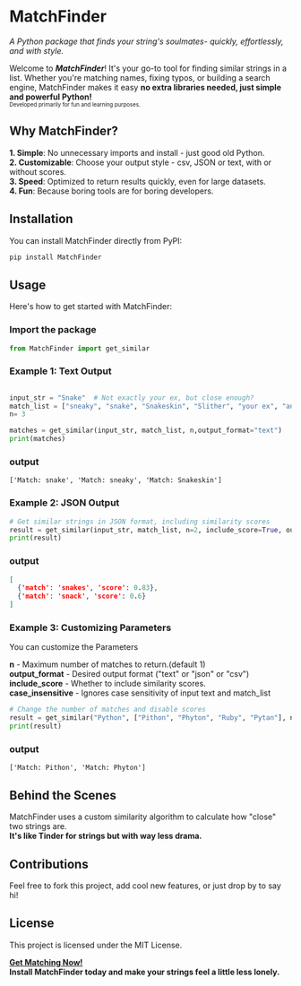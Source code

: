 # MatchFinder
 _A Python package that finds your string's soulmates- quickly, effortlessly, and with style._
 
Welcome to **_MatchFinder_**! It's your go-to tool for finding similar strings in a list. Whether you're matching names, fixing typos, or building a search engine, MatchFinder makes it easy **no extra libraries needed, just simple and powerful Python!**\
<sub><sub>Developed primarily for fun and learning purposes.</sub></sub>

## Why MatchFinder?
**1. Simple**: No unnecessary imports and install - just good old Python.\
**2. Customizable**: Choose your output style - csv, JSON or text, with or without scores.\
**3. Speed**: Optimized to return results quickly, even for large datasets.\
**4. Fun**: Because boring tools are for boring developers.
## Installation  

You can install MatchFinder directly from PyPI:

```bash
pip install MatchFinder
```
## Usage
Here's how to get started with MatchFinder:

### Import the package
```python
from MatchFinder import get_similar
```
### Example 1: Text Output

```python

input_str = "Snake"  # Not exactly your ex, but close enough?
match_list = ["sneaky", "snake", "Snakeskin", "Slither", "your ex", "anaconda"]
n= 3

matches = get_similar(input_str, match_list, n,output_format="text")
print(matches)


```
### output 
```text
['Match: snake', 'Match: sneaky', 'Match: Snakeskin']
```


### Example 2: JSON Output
```python
# Get similar strings in JSON format, including similarity scores
result = get_similar(input_str, match_list, n=2, include_score=True, output_format="json")
print(result)

```
### output
```json
[
  {'match': 'snakes', 'score': 0.83},
  {'match': 'snack', 'score': 0.6}
]
```
### Example 3: Customizing Parameters
You can customize the Parameters


 **n** - Maximum number of matches to return.(default 1)\
**output_format** - Desired output format ("text" or "json" or "csv")\
**include_score** - Whether to include similarity scores.\
**case_insensitive** - Ignores case sensitivity of input text and match_list
```python
# Change the number of matches and disable scores
result = get_similar("Python", ["Pithon", "Phyton", "Ruby", "Pytan"], n=2, include_score=False, output_format="text")
print(result)
```
### output
```text
['Match: Pithon', 'Match: Phyton']
```

## Behind the Scenes 
MatchFinder uses a custom similarity algorithm to calculate how "close" two strings are.\
**It's like Tinder for strings but with way less drama.** 


## Contributions
Feel free to fork this project, add cool new features, or just drop by to say hi! 

## License
This project is licensed under the MIT License. 

**<ins>Get Matching Now!</ins>\
Install MatchFinder today and make your strings feel a little less lonely.**